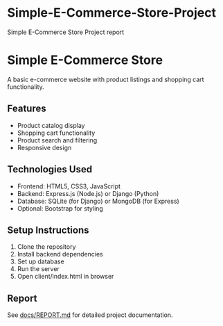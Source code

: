 # Simple-E-Commerce-Store-Project
Simple E-Commerce Store Project report 
# Simple E-Commerce Store

A basic e-commerce website with product listings and shopping cart functionality.

## Features

- Product catalog display
- Shopping cart functionality
- Product search and filtering
- Responsive design

## Technologies Used

- Frontend: HTML5, CSS3, JavaScript
- Backend: Express.js (Node.js) or Django (Python)
- Database: SQLite (for Django) or MongoDB (for Express)
- Optional: Bootstrap for styling

## Setup Instructions

1. Clone the repository
2. Install backend dependencies
3. Set up database
4. Run the server
5. Open client/index.html in browser

## Report

See [docs/REPORT.md](docs/REPORT.md) for detailed project documentation.
